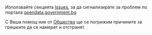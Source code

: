 Използвайте секцията [Issues](https://github.com/obshtestvo/data.obshtestvo.bg/issues),
за да сигнализирате за проблем по портала [opendata.government.bg](http://opendata.government.bg/)

С Ваша помощ ние от [Общество](http://www.obshtestvo.bg/) ще се погрижим причините за грешките 
да се намерят и отстранят.

